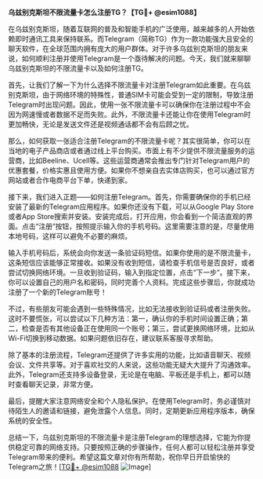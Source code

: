 **乌兹别克斯坦不限流量卡怎么注册TG？【TG💪+ @esim1088】**

在乌兹别克斯坦，随着互联网的普及和智能手机的广泛使用，越来越多的人开始依赖即时通讯工具来保持联系。而Telegram（简称TG）作为一款功能强大且安全的聊天软件，在全球范围内拥有庞大的用户群体。对于许多乌兹别克斯坦的朋友来说，如何顺利注册并使用Telegram是一个亟待解决的问题。今天，我们就来聊聊乌兹别克斯坦的不限流量卡以及如何注册TG。

首先，让我们了解一下为什么选择不限流量卡对注册Telegram如此重要。在乌兹别克斯坦，由于网络环境的特殊性，普通SIM卡可能会受到一定的限制，导致注册Telegram时出现问题。因此，使用一张不限流量卡可以确保你在注册过程中不会因为网速慢或者数据不足而失败。此外，不限流量卡还能让你在使用Telegram时更加畅快，无论是发送文件还是视频通话都不会有后顾之忧。

那么，如何获取一张适合注册Telegram的不限流量卡呢？其实很简单，你可以在当地的电子产品商店或者通过线上平台购买。市面上有不少提供不限流量服务的运营商，比如Beeline、Ucell等。这些运营商通常会推出专门针对Telegram用户的优惠套餐，价格实惠且使用方便。如果你不想亲自去实体店购买，也可以通过官方网站或者合作电商平台下单，快递到家。

接下来，我们进入正题——如何注册Telegram。首先，你需要确保你的手机已经安装了最新的Telegram应用程序。如果你还没有下载，可以从Google Play Store或者App Store搜索并安装。安装完成后，打开应用，你会看到一个简洁直观的界面。点击“注册”按钮，按照提示输入你的手机号码。这里需要注意的是，尽量使用本地号码，这样可以避免不必要的麻烦。

输入手机号码后，系统会向你发送一条验证码短信。如果你使用的是不限流量卡，这条短信应该能够正常接收。如果没有收到短信，请检查手机信号是否良好，或者尝试切换网络环境。一旦收到验证码，输入到指定位置，点击“下一步”。接下来，你可以设置自己的用户名和密码，同时完善个人资料。完成这些步骤后，你就成功注册了一个新的Telegram账号！

不过，有些朋友可能会遇到一些特殊情况，比如无法接收到验证码或者注册失败。这时不要慌张，可以尝试以下几种方法：第一，确认你的手机时间设置正确；第二，检查是否有其他设备正在使用同一个账号；第三，尝试更换网络环境，比如从Wi-Fi切换到移动数据。如果问题依旧存在，建议联系客服寻求帮助。

除了基本的注册流程，Telegram还提供了许多实用的功能，比如语音聊天、视频会议、文件共享等。对于喜欢社交的人来说，这些功能无疑大大提升了沟通效率。此外，Telegram还支持多设备登录，无论是在电脑、平板还是手机上，都可以随时查看聊天记录，非常方便。

最后，提醒大家注意网络安全和个人隐私保护。在使用Telegram时，务必谨慎对待陌生人的邀请和链接，避免泄露个人信息。同时，定期更新应用程序版本，确保系统的安全性。

总结一下，乌兹别克斯坦的不限流量卡是注册Telegram的理想选择，它能为你提供稳定可靠的网络支持。只要按照正确的步骤操作，任何人都可以轻松注册并享受Telegram带来的便利。希望这篇文章对你有所帮助，祝你早日开启愉快的Telegram之旅！[[TG💪+ @esim1088](https://t.me/s/esim1088) ![Image](https://i.postimg.cc/4NQfJmqS/Snipaste-2025-05-13-00-14-12.png)]
